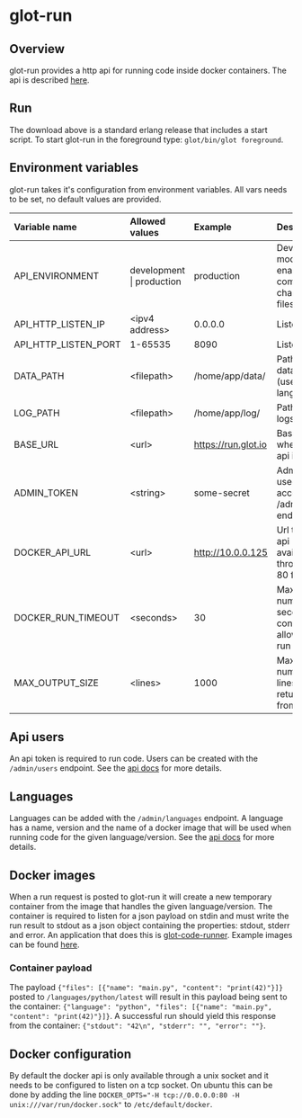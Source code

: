 glot-run
========


## Overview
glot-run provides a http api for running code inside docker containers.
The api is described [here](https://github.com/prasmussen/glot-run/tree/master/api_docs).

## Run
The download above is a standard erlang release that includes a start script.
To start glot-run in the foreground type: `glot/bin/glot foreground`.

## Environment variables
glot-run takes it's configuration from environment variables.
All vars needs to be set, no default values are provided.

| Variable name        | Allowed values                | Example             | Description                                                   |
|:---------------------|:------------------------------|:--------------------|:--------------------------------------------------------------|
| API_ENVIRONMENT      | development &#124; production | production          | Development mode will enable auto compiling of changed files  |
| API_HTTP_LISTEN_IP   | &lt;ipv4 address&gt;          | 0.0.0.0             | Listen ip                                                     |
| API_HTTP_LISTEN_PORT | 1-65535                       | 8090                | Listen port                                                   |
| DATA_PATH            | &lt;filepath&gt;              | /home/app/data/     | Path to save data files (users, languages)                    |
| LOG_PATH             | &lt;filepath&gt;              | /home/app/log/      | Path to save logs                                             |
| BASE_URL             | &lt;url&gt;                   | https://run.glot.io | Base url to where the api is hosted                           |
| ADMIN_TOKEN          | &lt;string&gt;                | some-secret         | Admin token used to access the /admin endpoints               |
| DOCKER_API_URL       | &lt;url&gt;                   | http://10.0.0.125   | Url to docker api (must be available through port 80 for now) |
| DOCKER_RUN_TIMEOUT   | &lt;seconds&gt;               | 30                  | Maximum number of seconds a container is allowed to run       |
| MAX_OUTPUT_SIZE      | &lt;lines&gt;                 | 1000                | Maximum number of lines returned from a run                   |

## Api users
An api token is required to run code. Users can be created with the `/admin/users` endpoint.
See the [api docs](https://github.com/prasmussen/glot-run/tree/master/api_docs/admin) for more details.

## Languages
Languages can be added with the `/admin/languages` endpoint. A language has
a name, version and the name of a docker image that will be used when running
code for the given language/version.
See the [api docs](https://github.com/prasmussen/glot-run/tree/master/api_docs/admin) for more details.

## Docker images
When a run request is posted to glot-run it will create a new temporary container from
the image that handles the given language/version. The container is required
to listen for a json payload on stdin and must write the run result to stdout
as a json object containing the properties: stdout, stderr and error.
An application that does this is [glot-code-runner](https://github.com/prasmussen/glot-code-runner).
Example images can be found [here](https://github.com/prasmussen/glot-containers).

### Container payload
The payload `{"files": [{"name": "main.py", "content": "print(42)"}]}` posted to
`/languages/python/latest` will result in this payload being sent to the
container: `{"language": "python", "files": [{"name": "main.py", "content": "print(42)"}]}`.
A successful run should yield this response from the container: `{"stdout": "42\n", "stderr": "", "error": ""}`.

## Docker configuration
By default the docker api is only available through a unix socket and it needs
to be configured to listen on a tcp socket. On ubuntu this can be done by
adding the line `DOCKER_OPTS="-H tcp://0.0.0.0:80 -H unix:///var/run/docker.sock"`
to `/etc/default/docker`.
